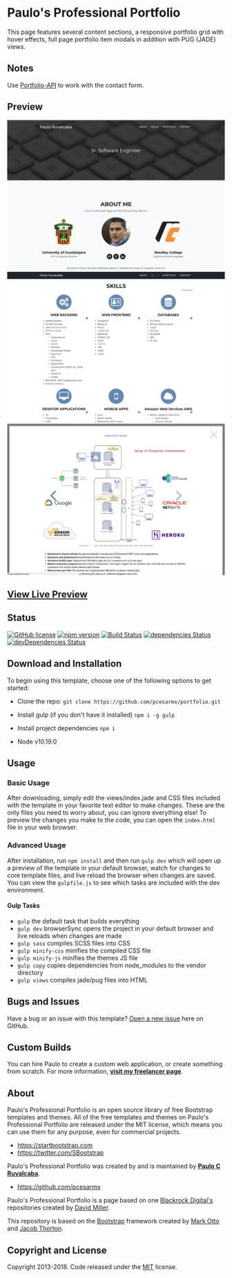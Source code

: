 # Paulo's Professional Portfolio

This page features several content sections, a responsive portfolio grid with hover effects, full page portfolio item modals in addition with PUG (JADE) views.

## Notes

Use [Portfolio-API](https://github.com/pcesarmx/portfolio-api/) to work with the contact form.

## Preview

![Portfolio Preview1](https://raw.githubusercontent.com/pcesarmx/portfolio/master/assets/imgs/preview1.png)
![Portfolio Preview2](https://raw.githubusercontent.com/pcesarmx/portfolio/master/assets/imgs/preview2.png)
![Portfolio Preview3](https://raw.githubusercontent.com/pcesarmx/portfolio/master/assets/imgs/preview3.png)

## [View Live Preview](http://www.paulocr.com/)

## Status

[![GitHub license](https://img.shields.io/badge/license-MIT-blue.svg)](https://github.com/pcesarmx/portfolio/master/LICENSE)
[![npm version](https://img.shields.io/npm/v/startbootstrap-agency.svg)](https://www.npmjs.com/package/startbootstrap-agency)
[![Build Status](https://travis-ci.org/BlackrockDigital/startbootstrap-agency.svg?branch=master)](https://travis-ci.org/BlackrockDigital/startbootstrap-agency)
[![dependencies Status](https://david-dm.org/BlackrockDigital/startbootstrap-agency/status.svg)](https://david-dm.org/BlackrockDigital/startbootstrap-agency)
[![devDependencies Status](https://david-dm.org/BlackrockDigital/startbootstrap-agency/dev-status.svg)](https://david-dm.org/BlackrockDigital/startbootstrap-agency?type=dev)

## Download and Installation

To begin using this template, choose one of the following options to get started:
- Clone the repo: `git clone https://github.com/pcesarmx/portfolio.git`
- Install gulp (if you don't have it installed) 
 `npm i -g gulp` 
- Install project dependencies
 `npm i`

- Node v10.19.0

## Usage

### Basic Usage

After downloading, simply edit the views/index.jade and CSS files included with the template in your favorite text editor to make changes. These are the only files you need to worry about, you can ignore everything else! To preview the changes you make to the code, you can open the `index.html` file in your web browser.

### Advanced Usage

After installation, run `npm install` and then run `gulp dev` which will open up a preview of the template in your default browser, watch for changes to core template files, and live reload the browser when changes are saved. You can view the `gulpfile.js` to see which tasks are included with the dev environment.

#### Gulp Tasks

- `gulp` the default task that builds everything
- `gulp dev` browserSync opens the project in your default browser and live reloads when changes are made
- `gulp sass` compiles SCSS files into CSS
- `gulp minify-css` minifies the compiled CSS file
- `gulp minify-js` minifies the themes JS file
- `gulp copy` copies dependencies from node_modules to the vendor directory
- `gulp views` compiles jade/pug files into HTML

## Bugs and Issues

Have a bug or an issue with this template? [Open a new issue](https://github.com/pcesarmx/portfolio/issues) here on GitHub.

## Custom Builds

You can hire Paulo to create a custom web application, or create something from scratch.
For more information, **[visit my freelancer page](http://www.paulocr.com/)**.

## About

Paulo's Professional Portfolio is an open source library of free Bootstrap templates and themes. All of the free templates and themes on Paulo's Professional Portfolio are released under the MIT license, which means you can use them for any purpose, even for commercial projects.

* https://startbootstrap.com
* https://twitter.com/SBootstrap

Paulo's Professional Portfolio was created by and is maintained by **[Paulo C Ruvalcaba](http://www.paulocr.com/)**.

* https://github.com/pcesarmx

Paulo's Professional Portfolio is a page based on one [Blackrock Digital's](https://github.com/BlackrockDigital/startbootstrap-agency/) repositories created by [David Miller](https://github.com/davidtmiller/).

This repository is based on the [Bootstrap](http://getbootstrap.com/) framework created by [Mark Otto](https://twitter.com/mdo) and [Jacob Thorton](https://twitter.com/fat).


## Copyright and License

Copyright 2013-2018. Code released under the [MIT](https://github.com/pcesarmx/portfolio/blob/master/LICENSE) license.
